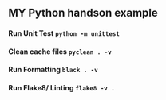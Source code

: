 ## MY Python handson example

#### Run Unit Test `python -m unittest`

#### Clean cache files `pyclean . -v`

#### Run Formatting `black . -v`

#### Run Flake8/ Linting `flake8 -v .`

